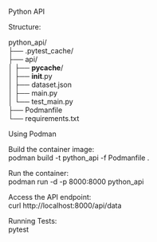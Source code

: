 Python API   

Structure:  

python_api/    
├── .pytest_cache/  
├── api/  
 │   ├── __pycache__/  
 │   ├── __init__.py  
 │   ├── dataset.json  
 │   ├── main.py  
 │   └── test_main.py  
├── Podmanfile  
└── requirements.txt  


Using Podman  


Build the container image:  
podman build -t python_api -f Podmanfile .  

Run the container:  
podman run -d -p 8000:8000 python_api  

Access the API endpoint:  
curl http://localhost:8000/api/data  


Running Tests:  
pytest  
